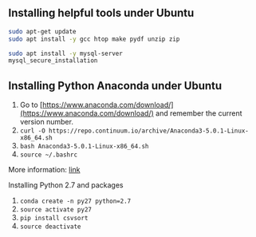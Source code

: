 

## Installing helpful tools under Ubuntu

```bash
sudo apt-get update
sudo apt install -y gcc htop make pydf unzip zip
```
```bash
sudo apt install -y mysql-server
mysql_secure_installation
```

## Installing Python Anaconda under Ubuntu

1. Go to [https://www.anaconda.com/download/](https://www.anaconda.com/download/) and remember the current version number.
2. `curl -O https://repo.continuum.io/archive/Anaconda3-5.0.1-Linux-x86_64.sh`
3. `bash Anaconda3-5.0.1-Linux-x86_64.sh`
4. `source ~/.bashrc`

More information: [link](https://www.digitalocean.com/community/tutorials/how-to-install-the-anaconda-python-distribution-on-ubuntu-16-04)

Installing Python 2.7 and packages
1. `conda create -n py27 python=2.7`
2. `source activate py27`
3. `pip install csvsort`
4. `source deactivate`
